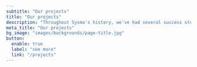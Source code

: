 ```yaml
---
subtitle: "Our projects"
title: "Our projects"
description: "Throughout Sysmo's history, we've had several success stories."
meta_title: "Our projects"
bg_image: "images/backgrounds/page-title.jpg"
button:
  enable: true
  label: "see more"
  link: "/projects"
---
```

